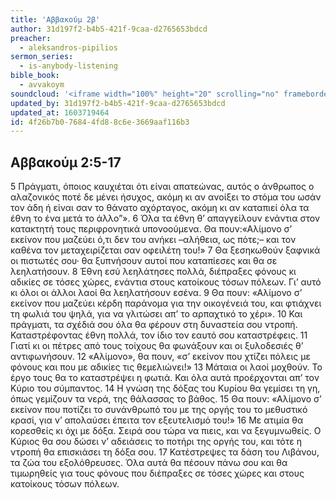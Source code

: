 ```yaml
---
title: 'Αββακούμ 2β'
author: 31d197f2-b4b5-421f-9caa-d2765653bdcd
preacher:
  - aleksandros-pipilios
sermon_series:
  - is-anybody-listening
bible_book:
  - avvakoym
soundcloud: '<iframe width="100%" height="20" scrolling="no" frameborder="no" allow="autoplay" src="https://w.soundcloud.com/player/?url=https%3A//api.soundcloud.com/tracks/727364545%3Fsecret_token%3Ds-8477T&color=%23ff5500&inverse=false&auto_play=false&show_user=true"></iframe>'
updated_by: 31d197f2-b4b5-421f-9caa-d2765653bdcd
updated_at: 1603719464
id: 4f26b7b0-7684-4fd8-8c6e-3669aaf116b3
---
```

## Αββακούμ 2:5-17

5 Πράγματι, όποιος καυχιέται ότι είναι απατεώνας, αυτός ο άνθρωπος ο αλαζονικός ποτέ δε μένει ήσυχος, ακόμη κι αν ανοίξει το στόμα του ωσάν τον άδη ή είναι σαν το θάνατο αχόρταγος, ακόμη κι αν καταπιεί όλα τα έθνη το ένα μετά το άλλο”». 6 Όλα τα έθνη θ’ απαγγείλουν ενάντια στον κατακτητή τους περιφρονητικά υπονοούμενα. Θα πουν:«Αλίμονο σ’ εκείνον που μαζεύει ό,τι δεν του ανήκει –αλήθεια, ως πότε;– και τον καθένα τον μεταχειρίζεται σαν οφειλέτη του!» 7 Θα ξεσηκωθούν ξαφνικά οι πιστωτές σου· θα ξυπνήσουν αυτοί που καταπίεσες και θα σε λεηλατήσουν. 8 Έθνη εσύ λεηλάτησες πολλά, διέπραξες φόνους κι αδικίες σε τόσες χώρες, ενάντια στους κατοίκους τόσων πόλεων. Γι’ αυτό κι όλοι οι άλλοι λαοί θα λεηλατήσουν εσένα. 9 Θα πουν: «Αλίμονο σ’ εκείνον που μαζεύει κέρδη παράνομα για την οικογένειά του, και φτιάχνει τη φωλιά του ψηλά, για να γλιτώσει απ’ το αρπαχτικό το χέρι». 10 Και πράγματι, τα σχέδιά σου όλα θα φέρουν στη δυναστεία σου ντροπή. Καταστρέφοντας έθνη πολλά, τον ίδιο τον εαυτό σου καταστρέφεις. 11 Γιατί κι οι πέτρες από τους τοίχους θα φωνάξουν και οι ξυλοδεσιές θ’ αντιφωνήσουν. 12 «Αλίμονο», θα πουν, «σ’ εκείνον που χτίζει πόλεις με φόνους και που με αδικίες τις θεμελιώνει!» 13 Μάταια οι λαοί μοχθούν. Το έργο τους θα το καταστρέψει η φωτιά. Και όλα αυτά προέρχονται απ’ τον Κύριο του σύμπαντος. 14 Η γνώση της δόξας του Κυρίου θα γεμίσει τη γη, όπως γεμίζουν τα νερά, της θάλασσας το βάθος. 15 Θα πουν: «Αλίμονο σ’ εκείνον που ποτίζει το συνάνθρωπό του με της οργής του το μεθυστικό κρασί, για ν’ απολαύσει έπειτα τον εξευτελισμό του!» 16 Με ατιμία θα κορεσθείς κι όχι με δόξα. Σειρά σου τώρα να πιεις, και να ξεγυμνωθείς. Ο Κύριος θα σου δώσει ν’ αδειάσεις το ποτήρι της οργής του, και τότε η ντροπή θα επισκιάσει τη δόξα σου. 17 Κατέστρεψες τα δάση του Λιβάνου, τα ζώα του εξολόθρευσες. Όλα αυτά θα πέσουν πάνω σου και θα τιμωρηθείς για τους φόνους που διέπραξες σε τόσες χώρες και στους κατοίκους τόσων πόλεων.